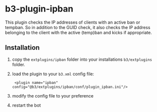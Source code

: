 b3-plugin-ipban
===============

This plugin checks the  IP addresses of clients with an active ban or tempban. So in addition to the GUID check, it also
checks the IP address belonging to the client with the active (temp)ban and kicks if appropriate.

## Installation

1. copy the `extplugins/ipban` folder into your installations `b3/extplugins` folder.
2. load the plugin to your `b3.xml` config file:

        <plugin name="ipban" config="@b3/extplugins/ipban/conf/plugin_ipban.ini"/>

3. modify the config file to your preference
4. restart the bot